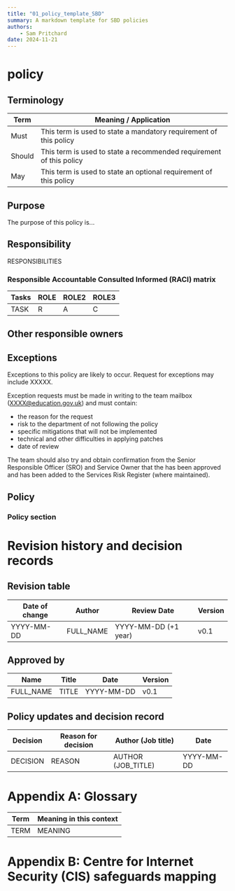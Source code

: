 ```yaml
---
title: "01_policy_template_SBD"
summary: A markdown template for SBD policies
authors:
    - Sam Pritchard
date: 2024-11-21
---
```


# <NAME> policy

## Terminology

| Term       | Meaning / Application                                               |
| ---------- | ------------------------------------------------------------------- |
| Must       | This term is used to state a mandatory requirement of this policy   |
| Should     | This term is used to state a recommended requirement of this policy |
| May        | This term is used to state an optional requirement of this policy   |


## Purpose
The purpose of this policy is...

## Responsibility
RESPONSIBILITIES 

### Responsible Accountable Consulted Informed (RACI) matrix

| Tasks                               | ROLE              | ROLE2          | ROLE3   |
| ----------------------------------- | ----------------- | -------------- | ------- |
| TASK                                | R                 | A              | C       |


## Other responsible owners

## Exceptions
Exceptions to this policy are likely to occur. Request for exceptions may include XXXXX.

Exception requests must be made in writing to the <TEAM> team mailbox (XXXX@education.gov.uk) and must contain: 

* the reason for the request
* risk to the department of not following the policy
* specific mitigations that will not be implemented
* technical and other difficulties in applying patches
* date of review 
  
The <TEAM> team should also try and obtain confirmation from the Senior Responsible Officer (SRO) and Service Owner that the <EXCEPTION> has been approved and has been added to the Services Risk Register (where maintained). 

## Policy

### Policy section


# Revision history and decision records

## Revision table

| Date of change | Author             | Review Date          | Version |
| -------------- | ------------------ | -------------------- | ------- |
| YYYY-MM-DD     | FULL_NAME          | YYYY-MM-DD (+1 year) | v0.1    |


## Approved by

| Name            | Title     | Date       | Version |
| --------------- | --------- | ---------- | ------- |
| FULL_NAME       | TITLE     | YYYY-MM-DD | v0.1    |      


## Policy updates and decision record
| Decision | Reason for decision | Author (Job title) | Date       |
| -------- | ------------------- | ------------------ | ---------- |
| DECISION | REASON              | AUTHOR (JOB_TITLE) | YYYY-MM-DD |


# Appendix A: Glossary

| Term                    | Meaning in this context |
| ----------------------- | ----------------------- |
| TERM                    | MEANING                 |


# Appendix B: Centre for Internet Security (CIS) safeguards mapping


